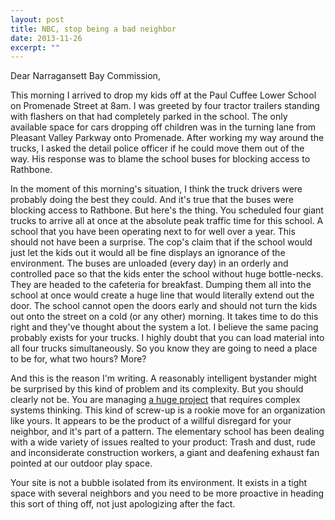 ```yaml
---
layout: post
title: NBC, stop being a bad neighbor
date: 2013-11-26
excerpt: ""
---
```


Dear Narragansett Bay Commission,

This morning I arrived to drop my kids off at the Paul Cuffee Lower School on Promenade Street at 8am. I was greeted by four tractor trailers standing with flashers on that had completely parked in the school. The only available space for cars dropping off children was in the turning lane from Pleasant Valley Parkway onto Promenade. After working my way around the trucks, I asked the detail police officer if he could move them out of the way. His response was to blame the school buses for blocking access to Rathbone.

In the moment of this morning's situation, I think the truck drivers were probably doing the best they could. And it's true that the buses were blocking access to Rathbone. But here's the thing. You scheduled four giant trucks to arrive all at once at the absolute peak traffic time for this school. A school that you have been operating next to for well over a year. This should not have been a surprise. The cop's claim that if the school would just let the kids out it would all be fine displays an ignorance of the environment. The buses are unloaded (every day) in an orderly and controlled pace so that the kids enter the school without huge bottle-necks. They are headed to the cafeteria for breakfast. Dumping them all into the school at once would create a huge line that would literally extend out the door. The school cannot open the doors early and should not turn the kids out onto the street on a cold (or any other) morning. It takes time to do this right and they've thought about the system a lot. I believe the same pacing probably exists for your trucks. I highly doubt that you can load material into all four trucks simultaneously. So you know they are going to need a place to be for, what two hours? More?

And this is the reason I'm writing. A reasonably intelligent bystander might be surprised by this kind of problem and its complexity. But you should clearly not be. You are managing [a huge project](http://www.narrabay.com/ProgramsAndProjects/Combined%20Sewer%20Overflow%20Project.aspx) that requires complex systems thinking. This kind of screw-up is a rookie move for an organization like yours. It appears to be the product of a willful disregard for your neighbor, and it's part of a pattern. The elementary school has been dealing with a wide variety of issues realted to your product: Trash and dust, rude and inconsiderate construction workers, a giant and deafening exhaust fan pointed at our outdoor play space.

Your site is not a bubble isolated from its environment. It exists in a tight space with several neighbors and you need to be more proactive in heading this sort of thing off, not just apologizing after the fact.
